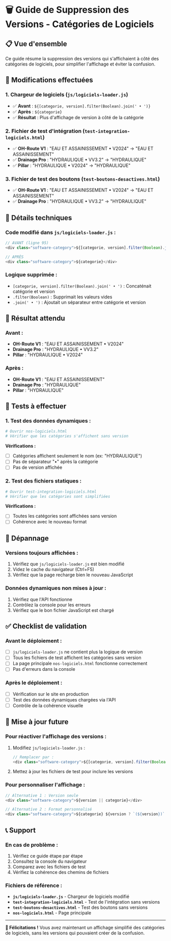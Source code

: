 # 🗑️ Guide de Suppression des Versions - Catégories de Logiciels

## 📋 Vue d'ensemble

Ce guide résume la suppression des versions qui s'affichaient à côté des catégories de logiciels, pour simplifier l'affichage et éviter la confusion.

## 🎯 Modifications effectuées

### **1. Chargeur de logiciels (`js/logiciels-loader.js`)**
- ✅ **Avant** : `${[categorie, version].filter(Boolean).join(' • ')}`
- ✅ **Après** : `${categorie}`
- ✅ **Résultat** : Plus d'affichage de version à côté de la catégorie

### **2. Fichier de test d'intégration (`test-integration-logiciels.html`)**
- ✅ **OH-Route V1** : "EAU ET ASSAINISSEMENT • V2024" → "EAU ET ASSAINISSEMENT"
- ✅ **Drainage Pro** : "HYDRAULIQUE • VV3.2" → "HYDRAULIQUE"
- ✅ **Pillar** : "HYDRAULIQUE • V2024" → "HYDRAULIQUE"

### **3. Fichier de test des boutons (`test-boutons-desactives.html`)**
- ✅ **OH-Route V1** : "EAU ET ASSAINISSEMENT • V2024" → "EAU ET ASSAINISSEMENT"
- ✅ **Drainage Pro** : "HYDRAULIQUE • VV3.2" → "HYDRAULIQUE"

## 🔧 Détails techniques

### **Code modifié dans `js/logiciels-loader.js` :**
```javascript
// AVANT (ligne 95)
<div class="software-category">${[categorie, version].filter(Boolean).join(' • ')}</div>

// APRÈS
<div class="software-category">${categorie}</div>
```

### **Logique supprimée :**
- `[categorie, version].filter(Boolean).join(' • ')` : Concaténait catégorie et version
- `.filter(Boolean)` : Supprimait les valeurs vides
- `.join(' • ')` : Ajoutait un séparateur entre catégorie et version

## 📱 Résultat attendu

### **Avant :**
- **OH-Route V1** : "EAU ET ASSAINISSEMENT • V2024"
- **Drainage Pro** : "HYDRAULIQUE • VV3.2"
- **Pillar** : "HYDRAULIQUE • V2024"

### **Après :**
- **OH-Route V1** : "EAU ET ASSAINISSEMENT"
- **Drainage Pro** : "HYDRAULIQUE"
- **Pillar** : "HYDRAULIQUE"

## 🧪 Tests à effectuer

### **1. Test des données dynamiques :**
```bash
# Ouvrir nos-logiciels.html
# Vérifier que les catégories s'affichent sans version
```

**Vérifications :**
- [ ] Catégories affichent seulement le nom (ex: "HYDRAULIQUE")
- [ ] Pas de séparateur "•" après la catégorie
- [ ] Pas de version affichée

### **2. Test des fichiers statiques :**
```bash
# Ouvrir test-integration-logiciels.html
# Vérifier que les catégories sont simplifiées
```

**Vérifications :**
- [ ] Toutes les catégories sont affichées sans version
- [ ] Cohérence avec le nouveau format

## 🚨 Dépannage

### **Versions toujours affichées :**
1. Vérifiez que `js/logiciels-loader.js` est bien modifié
2. Videz le cache du navigateur (Ctrl+F5)
3. Vérifiez que la page recharge bien le nouveau JavaScript

### **Données dynamiques non mises à jour :**
1. Vérifiez que l'API fonctionne
2. Contrôlez la console pour les erreurs
3. Vérifiez que le bon fichier JavaScript est chargé

## ✅ Checklist de validation

### **Avant le déploiement :**
- [ ] `js/logiciels-loader.js` ne contient plus la logique de version
- [ ] Tous les fichiers de test affichent les catégories sans version
- [ ] La page principale `nos-logiciels.html` fonctionne correctement
- [ ] Pas d'erreurs dans la console

### **Après le déploiement :**
- [ ] Vérification sur le site en production
- [ ] Test des données dynamiques chargées via l'API
- [ ] Contrôle de la cohérence visuelle

## 🔄 Mise à jour future

### **Pour réactiver l'affichage des versions :**
1. Modifiez `js/logiciels-loader.js` :
   ```javascript
   // Remplacer par :
   <div class="software-category">${[categorie, version].filter(Boolean).join(' • ')}</div>
   ```

2. Mettez à jour les fichiers de test pour inclure les versions

### **Pour personnaliser l'affichage :**
```javascript
// Alternative 1 : Version seule
<div class="software-category">${version || categorie}</div>

// Alternative 2 : Format personnalisé
<div class="software-category">${categorie} ${version ? `(${version})` : ''}</div>
```

## 📞 Support

### **En cas de problème :**
1. Vérifiez ce guide étape par étape
2. Consultez la console du navigateur
3. Comparez avec les fichiers de test
4. Vérifiez la cohérence des chemins de fichiers

### **Fichiers de référence :**
- **`js/logiciels-loader.js`** - Chargeur de logiciels modifié
- **`test-integration-logiciels.html`** - Test de l'intégration sans versions
- **`test-boutons-desactives.html`** - Test des boutons sans versions
- **`nos-logiciels.html`** - Page principale

---

**🎉 Félicitations !** Vous avez maintenant un affichage simplifié des catégories de logiciels, sans les versions qui pouvaient créer de la confusion.
